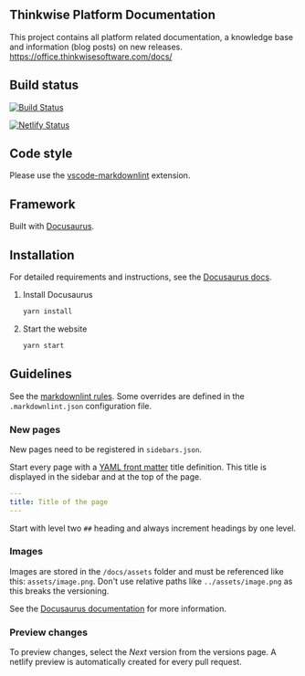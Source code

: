 ## Thinkwise Platform Documentation

This project contains all platform related documentation, a knowledge base and information (blog posts) on new releases.
<https://office.thinkwisesoftware.com/docs/>

## Build status

[![Build Status](https://dev.azure.com/thinkwise/Documentation/_apis/build/status/GitHub?branchName=master)](https://dev.azure.com/thinkwise/Documentation/_build/latest?definitionId=92&branchName=master)

[![Netlify Status](https://api.netlify.com/api/v1/badges/2c420caa-76fe-4666-8584-c3258d07a869/deploy-status)](https://app.netlify.com/sites/thinkwise-docs/deploys)

## Code style

Please use the [vscode-markdownlint](https://github.com/DavidAnson/vscode-markdownlint) extension.

## Framework

Built with [Docusaurus](https://docusaurus.io/).

## Installation

For detailed requirements and instructions, see the [Docusaurus docs](https://docusaurus.io/docs/en/installation).

1. Install Docusaurus

   ```sh
   yarn install
   ```

2. Start the website

   ```sh
   yarn start
   ```

## Guidelines

See the [markdownlint rules](https://github.com/DavidAnson/markdownlint/blob/master/doc/Rules.md). Some overrides are defined in the `.markdownlint.json` configuration file.

### New pages

New pages need to be registered in `sidebars.json`.

Start every page with a [YAML front matter](http://assemble.io/docs/YAML-front-matter.html) title definition. This title is displayed in the sidebar and at the top of the page.

```yaml
---
title: Title of the page
---
```

Start with level two `##` heading and always increment headings by one level.

### Images

Images are stored in the `/docs/assets` folder and must be referenced like this: `assets/image.png`. Don't use relative paths like `../assets/image.png` as this breaks the versioning.

See the [Docusaurus documentation](https://docusaurus.io/docs/en/doc-markdown#linking-to-images-and-other-assets) for more information.

### Preview changes

To preview changes, select the _Next_ version from the versions page.
A netlify preview is automatically created for every pull request.
